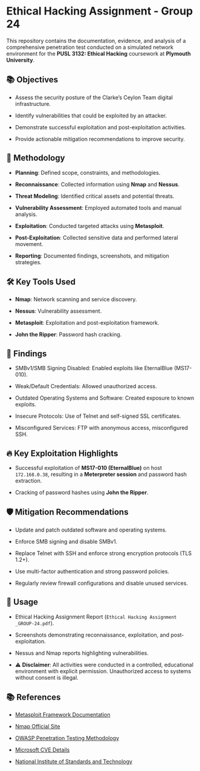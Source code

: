 # Ethical Hacking Assignment - Group 24

This repository contains the documentation, evidence, and analysis of a comprehensive penetration test conducted on a simulated network environment for the **PUSL 3132: Ethical Hacking** coursework at **Plymouth University**.

## 📚 Objectives

- Assess the security posture of the Clarke’s Ceylon Team digital infrastructure.

- Identify vulnerabilities that could be exploited by an attacker.

- Demonstrate successful exploitation and post-exploitation activities.

- Provide actionable mitigation recommendations to improve security.

## 📝 Methodology

- **Planning**: Defined scope, constraints, and methodologies.

- **Reconnaissance**: Collected information using **Nmap** and **Nessus**.

- **Threat Modeling**: Identified critical assets and potential threats.

- **Vulnerability Assessment**: Employed automated tools and manual analysis.

- **Exploitation**: Conducted targeted attacks using **Metasploit**.

- **Post-Exploitation**: Collected sensitive data and performed lateral movement.

- **Reporting**: Documented findings, screenshots, and mitigation strategies.

## 🛠️ Key Tools Used

- **Nmap**: Network scanning and service discovery.

- **Nessus**: Vulnerability assessment.

- **Metasploit**: Exploitation and post-exploitation framework.

- **John the Ripper**: Password hash cracking.

## 🚨 Findings

- SMBv1/SMB Signing Disabled: Enabled exploits like EternalBlue (MS17-010).

- Weak/Default Credentials: Allowed unauthorized access.

- Outdated Operating Systems and Software: Created exposure to known exploits.

- Insecure Protocols: Use of Telnet and self-signed SSL certificates.

- Misconfigured Services: FTP with anonymous access, misconfigured SSH.

## 🔥 Key Exploitation Highlights

- Successful exploitation of **MS17-010 (EternalBlue)** on host `172.168.0.38`, resulting in a **Meterpreter session** and password hash extraction.

- Cracking of password hashes using **John the Ripper**.

## 🛡️ Mitigation Recommendations

- Update and patch outdated software and operating systems.

- Enforce SMB signing and disable SMBv1.

- Replace Telnet with SSH and enforce strong encryption protocols (TLS 1.2+).

- Use multi-factor authentication and strong password policies.

- Regularly review firewall configurations and disable unused services.

## 📂 Usage

- Ethical Hacking Assignment Report (`Ethical Hacking Assignment _GROUP-24.pdf`).

- Screenshots demonstrating reconnaissance, exploitation, and post-exploitation.

- Nessus and Nmap reports highlighting vulnerabilities.

- ⚠️ **Disclaimer**: All activities were conducted in a controlled, educational environment with explicit permission. Unauthorized access to systems without consent is illegal.

## 📚 References

- [Metasploit Framework Documentation](https://docs.metasploit.com/)

- [Nmap Official Site](https://nmap.org/)

- [OWASP Penetration Testing Methodology](https://owasp.org/)

- [Microsoft CVE Details](https://www.cvedetails.com/)

- [National Institute of Standards and Technology](https://www.nist.gov/cyberframework)

